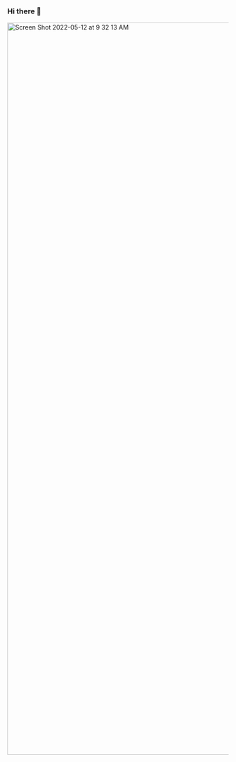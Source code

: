 ### Hi there 👋



<img width="1665" alt="Screen Shot 2022-05-12 at 9 32 13 AM" src="https://user-images.githubusercontent.com/102041426/168086981-d4929e25-5e1f-462e-8b92-47d96da1ecd8.png">

<!--
**JulianRDev/JulianRDev** is a ✨ _special_ ✨ repository because its `README.md` (this file) appears on your GitHub profile.

Here are some ideas to get you started:

- 🔭 I’m currently working on ...
- 🌱 I’m currently learning ...
- 👯 I’m looking to collaborate on ...
- 🤔 I’m looking for help with ...
- 💬 Ask me about ...
- 📫 How to reach me: ...
- 😄 Pronouns: ...
- ⚡ Fun fact: ...
-->
